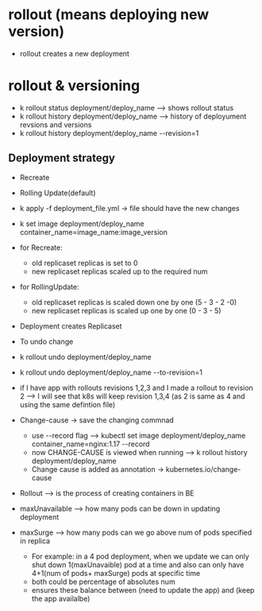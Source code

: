 # rollout (means deploying new version)
- rollout creates a new deployment
# rollout & versioning
- k rollout status deployment/deploy_name --> shows rollout status
- k rollout history deployment/deploy_name --> history of deployument revsions and versions
- k rollout history deployment/deploy_name --revision=1
## Deployment strategy
- Recreate
- Rolling Update(default)
- k apply -f deployment_file.yml -> file should have the new changes
- k set image deployment/deploy_name container_name=image_name:image_version
- for Recreate:
  - old replicaset replicas is set to 0
  - new replicaset replicas scaled up to the required num
- for RollingUpdate:
  - old replicaset replicas is scaled down one by one (5 - 3 - 2 -0) 
  - new replicaset replicas is scaled up one by one (0 - 3 - 5)

- Deployment creates Replicaset
- To undo change
- k rollout undo deployment/deploy_name
- k rollout undo deployment/deploy_name --to-revision=1

- if I have app with rollouts revisions 1,2,3 and I made a rollout to revision 2 --> I will see that k8s will keep revision 1,3,4 (as 2 is same as 4 and using the same defintion file)
- Change-cause -> save the changing commnad 
  - use --record flag --> kubectl set image deployment/deploy_name container_name=nginx:1.17 --record
  - now CHANGE-CAUSE is viewed when running --> k rollout history deployment/deploy_name
  - Change cause is added as annotation -> kubernetes.io/change-cause
- Rollout --> is the process of creating containers in BE
- maxUnavailable --> how many pods can be down in updating deployment
- maxSurge --> how many pods can we go above num of pods specified in replica
  - For example: in a 4 pod deployment, when we update we can only shut down 1(maxUnavaible) pod at a time and also can only have 4+1(num of pods+ maxSurge) pods at specific time 
  - both could be percentage of absolutes num
  - ensures these balance between (need to update the app) and (keep the app availalbe)